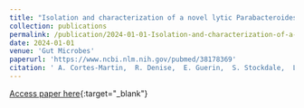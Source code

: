 ```yaml
---
title: "Isolation and characterization of a novel lytic Parabacteroides distasonis bacteriophage phiPDS1 from the human gut"
collection: publications
permalink: /publication/2024-01-01-Isolation-and-characterization-of-a-novel-lytic-Parabacteroides-distasonis-bacteriophage-phiPDS1-from-the-human-gut
date: 2024-01-01
venue: 'Gut Microbes'
paperurl: 'https://www.ncbi.nlm.nih.gov/pubmed/38178369'
citation: ' A. Cortes-Martin,  R. Denise,  E. Guerin,  S. Stockdale,  L. Draper,  R. Ross,  A. Shkoporov,  C. Hill, &quot;Isolation and characterization of a novel lytic Parabacteroides distasonis bacteriophage phiPDS1 from the human gut.&quot; Gut Microbes, 2024.'
---
```

[Access paper here](https://www.ncbi.nlm.nih.gov/pubmed/38178369){:target="_blank"}

